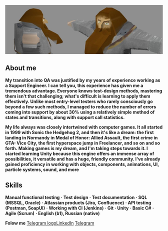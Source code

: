 [![Header](https://github.com/Zohcho/Zohcho/blob/main/assets/header.jpg)](https://memepedia.ru/gnom-gnum/)

## About me
**My transition into QA was justified by my years of experience working as a Support Engineer. I can tell you, this experience has given me a tremendous advantage. Everyone knows test-design methods, mastering them isn't that challenging; what's difficult is learning to apply them effectively. Unlike most entry-level testers who rarely consciously go beyond a few such methods, I managed to reduce the number of errors coming into support by about 30% using a relatively simple method of states and transitions, along with support call statistics.**

**My life always was closely intertwined with computer games. It all started in 1999 with Sonic the Hedgehog 2, and then it's like a dream: the first landing in Normandy in Medal of Honor: Allied Assault, the first crime in GTA: Vice City, the first hyperspace jump in Freelancer, and so on and so forth.**
**Making games is my dream, and I'm taking steps towards it. I started learning Unity because this engine offers an immense array of possibilities, it versatile and has a huge, friendly community. I've already gained proficiency in working with objects, components, animations, UI, particle systems, sound, and more**

## Skills

**Manual functional testing**
**· Test design**
**· Test documentation**
**· SQL (MSSQL, Oracle)**
**· Atlassian products (Jira,**
**Confluence)**
**· API testing (Postman, SoapUI)**
**· Working with CI (Jenkins)**
**· Git**
**· Unity**
**· Basic C#**
**· Agile (Scrum)**
**· English (b1), Russian (native)**


**Folow me** 
[Telegram logo](https://github.com/Zohcho/Zohcho/blob/main/assets/1417108.png?raw=true)[LinkedIn](https://www.linkedin.com/in/ilya-varzanov/)
[Telegram](https://t.me/Zohcho)
